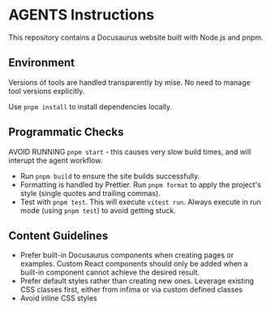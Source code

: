 # AGENTS Instructions

This repository contains a Docusaurus website built with Node.js and pnpm.

## Environment

Versions of tools are handled transparently by mise. No need to manage tool versions explicitly.

Use `pnpm install` to install dependencies locally.

## Programmatic Checks

AVOID RUNNING `pnpm start` - this causes very slow build times, and will interupt the agent workflow.

- Run `pnpm build` to ensure the site builds successfully.
- Formatting is handled by Prettier. Run `pnpm format` to apply the project's style (single quotes and trailing commas).
- Test with `pnpm test`.  This will execute `vitest run`.  Always execute in run mode (using `pnpm test`) to avoid getting stuck.

## Content Guidelines

- Prefer built-in Docusaurus components when creating pages or examples.
  Custom React components should only be added when a built-in component
  cannot achieve the desired result.
- Prefer default styles rather than creating new ones. Leverage existing CSS classes first, either from infima or via custom defined classes
- Avoid inline CSS styles
